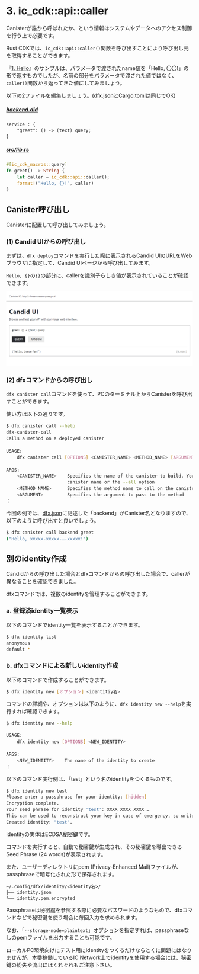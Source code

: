 # 3. ic_cdk::api::caller

Canisterが誰から呼ばれたか、という情報はシステムやデータへのアクセス制御を行う上で必要です。

Rust CDKでは、`ic_cdk::api::caller()`関数を呼び出すことにより呼び出し元を取得することができます。

『[1. Hello](../01_hello/README.md)』のサンプルは、パラメータで渡されたname値を「Hello, 〇〇!」の形で返すものでしたが、名前の部分をパラメータで渡された値ではなく、`caller()`関数から返ってきた値にしてみましょう。

以下の2ファイルを編集しましょう。([dfx.json](dfx.json)と[Cargo.toml](Cargo.toml)は同じでOK)

##### [backend.did](backend.did)

```
service : {
    "greet": () -> (text) query;
}
```

##### [src/lib.rs](src/lib.rs)

```rust
#[ic_cdk_macros::query]
fn greet() -> String {
    let caller = ic_cdk::api::caller();
    format!("Hello, {}!", caller)
}
```

## Canister呼び出し

Canisterに配置して呼び出してみましょう。

### (1) Candid UIからの呼び出し

まずは、`dfx deploy`コマンドを実行した際に表示されるCandid UIのURLをWebブラウザに指定して、Candid UIページから呼び出してみます。

`Hello, {}`の`{}`の部分に、callerを識別子らしき値が表示されていることが確認できます。

![](../../.gitbook/assets/backend/03_caller/01_caller.png)


### (2) dfxコマンドからの呼び出し

`dfx canister call`コマンドを使って、PCのターミナル上からCanisterを呼び出すことができます。

使い方は以下の通りです。

```bash
$ dfx canister call --help
dfx-canister-call 
Calls a method on a deployed canister

USAGE:
    dfx canister call [OPTIONS] <CANISTER_NAME> <METHOD_NAME> [ARGUMENT]

ARGS:
    <CANISTER_NAME>    Specifies the name of the canister to build. You must specify either a
                       canister name or the --all option
    <METHOD_NAME>      Specifies the method name to call on the canister
    <ARGUMENT>         Specifies the argument to pass to the method
︙
```

今回の例では、[dfx.json](dfx.json)に記述した「backend」がCanister名となりますので、以下のように呼び出すと良いでしょう。

```bash
$ dfx canister call backend greet
("Hello, xxxxx-xxxxx-…-xxxxx!")
```

## 別のidentity作成

Candidからの呼び出した場合とdfxコマンドからの呼び出した場合で、callerが異なることを確認できました。

dfxコマンドでは、複数のidentityを管理することができます。

### a. 登録済identity一覧表示

以下のコマンドでidentity一覧を表示することができます。

```bash
$ dfx identity list
anonymous
default *
```

### b. dfxコマンドによる新しいidentity作成

以下のコマンドで作成することができます。

```bash
$ dfx identity new [オプション] <identitiy名>
```

コマンドの詳細や、オプションは以下のように、`dfx identity new --help`を実行すれば確認できます。

```bash
$ dfx identity new --help

USAGE:
    dfx identity new [OPTIONS] <NEW_IDENTITY>

ARGS:
    <NEW_IDENTITY>    The name of the identity to create
︙
```

以下のコマンド実行例は、「test」という名のidentityをつくるものです。

```bash
$ dfx identity new test
Please enter a passphrase for your identity: [hidden]
Encryption complete.
Your seed phrase for identity 'test': XXXX XXXX XXXX …
This can be used to reconstruct your key in case of emergency, so write it down in a safe place.
Created identity: "test".
```

identityの実体はECDSA秘密鍵です。

コマンドを実行すると、自動で秘密鍵が生成され、その秘密鍵を導出できるSeed Phrase (24 words)が表示されます。

また、ユーザーディレクトリにpem (Privacy-Enhanced Mail)ファイルが、passphraseで暗号化された形で保存されます。

```
~/.config/dfx/identity/<identity名>/
├── identity.json
└── identity.pem.encrypted
```

Passphraseは秘密鍵を参照する際に必要なパスワードのようなもので、dfxコマンドなどで秘密鍵を使う場合に毎回入力を求められます。

なお、「`--storage-mode=plaintext`」オプションを指定すれば、passphraseなしのpemファイルを出力することも可能です。

ローカルPC環境向けにテスト用にidentityをつくるだけならとくに問題にはなりませんが、本番稼働しているIC Network上でidentityを使用する場合には、秘密鍵の紛失や流出にはくれぐれもご注意下さい。
